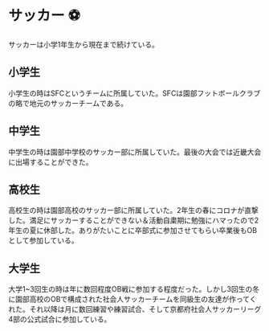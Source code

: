 # サッカー ⚽️
サッカーは小学1年生から現在まで続けている。

## 小学生
小学生の時はSFCというチームに所属していた。SFCは園部フットボールクラブの略で地元のサッカーチームである。

## 中学生
中学生の時は園部中学校のサッカー部に所属していた。最後の大会では近畿大会に出場することができた。

## 高校生
高校生の時は園部高校のサッカー部に所属していた。2年生の春にコロナが直撃した。満足にサッカーすることができない＆活動自粛期に勉強にハマったので2年生の夏に休部した。ありがたいことに卒部式に参加させてもらい卒業後もOBとして参加している。

## 大学生
大学1~3回生の時は年に数回程度OB戦に参加する程度だった。しかし3回生の冬に園部高校のOBで構成された社会人サッカーチームを同級生の友達が作ってくれた。それ以降は月に数回練習や練習試合、そして京都府社会人サッカーリーグ4部の公式試合に参加している。